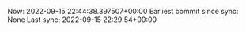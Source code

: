 Now: 2022-09-15 22:44:38.397507+00:00 Earliest commit since sync: None Last sync: 2022-09-15 22:29:54+00:00
